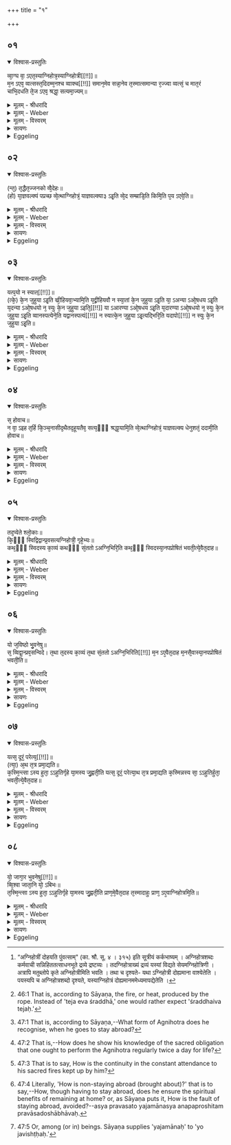 +++
title = "१"

+++


## ०१


<details open><summary>विश्वास-प्रस्तुतिः</summary>

व्वा᳘ग्घ वा᳘ ऽएत᳘स्याग्निहोत्र᳘स्याग्निहोत्री[[!!]]॥  
म᳘न ऽएव᳘ व्वत्सस्त᳘दिदम्म᳘नश्च व्वाक्च[[!!]] समान᳘मेव सन्ना᳘नेव त᳘स्मात्समान्या र᳘ज्ज्वा व्वत्सं᳘ च मात᳘रं चाभि᳘दधति ते᳘ज ऽएव᳘ श्रद्धा᳘ सत्यमा᳘ज्यम्॥
</details>

<details><summary>मूलम् - श्रीधरादि</summary>

व्वा᳘ग्घ वा᳘ ऽएत᳘स्याग्निहोत्र᳘स्याग्निहोत्री[[!!]]॥  
म᳘न ऽएव᳘ व्वत्सस्त᳘दिदम्म᳘नश्च व्वाक्च[[!!]] समान᳘मेव सन्ना᳘नेव त᳘स्मात्समान्या र᳘ज्ज्वा व्वत्सं᳘ च मात᳘रं चाभि᳘दधति ते᳘ज ऽएव᳘ श्रद्धा᳘ सत्यमा᳘ज्यम्॥
</details>

<details><summary>मूलम् - Weber</summary>

वा᳘ग्घ वा᳘ एत᳘स्याग्निहोत्र᳘स्याग्निहोत्री᳟॥  
म᳘न एव᳘ वत्सस्त᳘दिदम् म᳘नश्च वा᳘क्च समान᳘मेव सन्ना᳘नेव त᳘स्मात्समान्या र᳘ज्ज्वा वत्सं᳘ च मात᳘रं चाभि᳘दधति॥  
ते᳘ज एव᳘ श्रद्धा᳘ सत्यमा᳘ज्यम्॥
</details>

<details><summary>मूलम् - विस्वरम्</summary>

वाग् ह वा एतस्याग्निहोत्रस्याग्निहोत्री । मन एव वत्सः । तदिदं मनश्च वाक् च समानमेव सन्नानेव । तस्मात्समान्या रज्ज्वा वत्सं च मातरं चाभिदधति । तेज एव श्रद्धा । सत्यमाज्यम् ॥ १ ॥ 
</details>

<details><summary>सायणः</summary>

यस्य निःश्वसितं वेदा यो वेदेभ्यो ऽखिलं जगत् । 
निर्ममे तमहं वन्दे विद्यातीर्थमहेश्वरम् ॥ १ ॥
 
इत्थं दर्शपूर्णमासाववलंब्य तत्प्रशंसाव्याजेन तदंगावबद्धानि उपासनानि विहितानि । अथाग्निहोत्रमाश्रित्य तत्प्रशंसामुखेन तदवयवाश्रितानि उच्यंते-**वाग्घ वा** इत्यादिना । अग्निहोत्रमिति [^१_८०] कर्मनामधेयम् । अग्नये होत्रं होमो ऽस्मिन्निति व्युत्पत्तिः । उपचारात्तदर्थं पयो ऽप्यग्निहोत्रम् । तस्य दोग्ध्री धेनुरपि अग्निहोत्रीत्युच्यते । तस्यैतस्याग्निहोत्राख्यस्य कर्मणः वागेव 'अग्निहोत्री' धेनुः । 'मनः' तस्याः 'एव वत्सः' गवि वाग्बुद्धिः, वत्से मनोबुद्धिश्च कार्येत्यर्थः । तदेतत्समानधर्मयोगेन प्रतिपादयति- **तदिदमि**ति । 'तदिदं' वाङ्मनसलक्षणं द्वयं 'समानं' इदंप्रदेश एकीभूतमेव 'सत्' पश्चान्नानेव विभक्तमिव भवति । यस्मादेवं तस्माल्लोके दोग्धारः 'समान्या' एकयैव 'रज्ज्वा' 'वत्सं मातरं च' 'अभिदधति' बध्नंति । तत्र तेजसो हविषश्च श्रद्धासत्यरूपतामाह- **तेज एव श्रद्धे**ति । होमाधिकरणभूतं यत्तेजः तच्छ्रद्धात्मकत्वेन ध्यातव्यम् । तत्र होमद्रव्यमाज्यं तत्सत्यात्मकमिति ॥ १ ॥ 

[^१_८०]: “अग्निहोत्रीं दोहयति पुंवत्साम्" (का. श्रौ. सू. ४ । ३१५) इति सूत्रीयं कर्कभाष्यम् । अग्निहोत्रशब्दः कर्मवाची सन्निहिततत्साधनभूते द्रव्ये द्रष्टव्यः । तदग्निहोत्राख्यं द्रव्यं यस्यां विद्यते सेयमग्निहोत्रिणी । अत्रापि मतुब्लोपे कृते अग्निहोत्रीमिति भवति । तथा च दृश्यते- यथा ऽग्निहोत्री दोह्यमाना वाश्येतेति । पयस्यपि च अग्निहोत्रशब्दो दृश्यते, यस्याग्निहोत्रं दोह्यमानममेध्यमापद्येतेति । 
</details>

<details><summary>Eggeling</summary>

1. Verily, the Agnihotrī cow is the speech of the Agnihotra, and her calf is its mind. Now these two, mind and speech, whilst being one and the same, are, as it were, distinct from each other: therefore they tie up the calf and its mother with one and the same rope; and the fire [^egg_177], indeed, is faith, and the ghee truth.

[^egg_177]: 46:1 That is, according to Sāyaṇa, the fire, or heat, produced by the rope. Instead of 'teja eva śraddhā,' one would rather expect 'śraddhaiva tejaḥ.'
</details>


## ०२


<details open><summary>विश्वास-प्रस्तुतिः</summary>

(न्त᳘) त᳘द्धैत᳘ज्जनको व्वै᳘देहः॥  
(हो) या᳘ज्ञवल्क्यं पप्रच्छ व्वे᳘त्थाग्निहोत्रं᳘ याज्ञवल्क्या३ ऽइ᳘ति व्वे᳘द सम्म्राडि᳘ति किमि᳘ति प᳘य ऽएवे᳘ति॥
</details>

<details><summary>मूलम् - श्रीधरादि</summary>

(न्त᳘) त᳘द्धैत᳘ज्जनको व्वै᳘देहः॥  
(हो) या᳘ज्ञवल्क्यं पप्रच्छ व्वे᳘त्थाग्निहोत्रं᳘ याज्ञवल्क्या३ ऽइ᳘ति व्वे᳘द सम्म्राडि᳘ति किमि᳘ति प᳘य ऽएवे᳘ति॥
</details>

<details><summary>मूलम् - Weber</summary>

त᳘द्धैत᳘ज्जनको वै᳘देहः॥  
या᳘ज्ञवल्क्यम् पप्रछ वे᳘त्थाग्निहोत्रं᳘ याज्ञवल्क्या३ इ᳘ति वे᳘द सम्राडि᳘ति किमि᳘ति प᳘य एवे᳘ति॥
</details>

<details><summary>मूलम् - विस्वरम्</summary>

तद्धैतज्जनको वैदेहो याज्ञवल्क्यं पप्रच्छ । वेत्थाग्निहोत्रं याज्ञवल्क्या ३ इति । वेद सम्राडिति । किमिति । पय एवेति ॥ २ ॥ 
</details>

<details><summary>सायणः</summary>

इममर्थं जनकयाज्ञवल्क्ययोरुक्तिप्रत्युक्तिभ्यां समर्थयते- **तद्धैतदि**ति । तत्र खलु अग्निहोत्रविषय एतदुक्तं तेजआज्ययोः श्रद्धासत्यरूपत्वं विदेहानां राजा 'वैदेहः' जनकाख्यो राजा 'याज्ञवल्क्यं' महर्षिं 'पप्रच्छ' पृष्टवान् । "प्रच्छ ज्ञीप्सायाम्" (धा. पा. तु. प. १३२) इति धातुः । हे 'याज्ञवल्क्य !' त्वं अग्निहोत्रं वेत्सि जानासि किम् ? इति प्रश्नः । "विचार्यमाणानाम्" (पा. सू. ८ । २ । ९७) इति प्लुतिः । 'सम्राट्' 'वेद' अहं जानामि अग्निहोत्रमिति प्रतिवचनम् । पुनः किन्तदिति प्रश्नः । 'पय एवेति' तस्योत्तरम् । पयः खलु नित्यतया अग्निहोत्रहोमसाधनत्वेन श्रुतं, अतः पय एवाग्निहोत्रमित्यर्थः ॥ २ ॥ 
</details>

<details><summary>Eggeling</summary>

2. Now, as to this Janaka of Videha once asked Yājñavalkya, 'Knowest thou the Agnihotra, Yājñavalkya?'--'I know it, O king,' he said.--'What is it?'--'Milk, indeed.'
</details>


## ०३


<details open><summary>विश्वास-प्रस्तुतिः</summary>

यत्प᳘यो न स्यात्[[!!]]॥  
(त्के᳘) के᳘न जुहुया ऽइ᳘ति व्व्री᳘हियवा᳘भ्यामि᳘ति य᳘द्व्रीहियवौ न स्या᳘तां के᳘न जुहुया ऽइ᳘ति या᳘ ऽअन्या ऽओ᳘षधय ऽइ᳘ति य᳘दन्या ऽओ᳘षधयो न᳘ स्युः के᳘न जुहुया ऽइति᳘[[!!]] या ऽआरण्या ऽओ᳘षधय ऽइ᳘ति य᳘दारण्या ऽओ᳘षधयो न᳘ स्युः के᳘न जुहुया ऽइ᳘ति व्वानस्पत्येने᳘ति यद्वानस्पत्यं[[!!]] न स्यात्के᳘न जुहुया ऽइ᳘त्यद्भिरि᳘ति यदापो[[!!]] न स्युः के᳘न जुहुया ऽइ᳘ति॥
</details>

<details><summary>मूलम् - श्रीधरादि</summary>

यत्प᳘यो न स्यात्[[!!]]॥  
(त्के᳘) के᳘न जुहुया ऽइ᳘ति व्व्री᳘हियवा᳘भ्यामि᳘ति य᳘द्व्रीहियवौ न स्या᳘तां के᳘न जुहुया ऽइ᳘ति या᳘ ऽअन्या ऽओ᳘षधय ऽइ᳘ति य᳘दन्या ऽओ᳘षधयो न᳘ स्युः के᳘न जुहुया ऽइति᳘[[!!]] या ऽआरण्या ऽओ᳘षधय ऽइ᳘ति य᳘दारण्या ऽओ᳘षधयो न᳘ स्युः के᳘न जुहुया ऽइ᳘ति व्वानस्पत्येने᳘ति यद्वानस्पत्यं[[!!]] न स्यात्के᳘न जुहुया ऽइ᳘त्यद्भिरि᳘ति यदापो[[!!]] न स्युः के᳘न जुहुया ऽइ᳘ति॥
</details>

<details><summary>मूलम् - Weber</summary>

यत्प᳘यो न स्या᳘त्॥  
के᳘न जुहुया इ᳘ति व्रीहियवा᳘भ्यामि᳘ति य᳘द्व्रीहियवौ न स्या᳘तां के᳘न जुहुया इ᳘ति या᳘ अन्या ओ᳘षधय इ᳘ति य᳘दन्या ओ᳘षधयो न᳘ स्युः के᳘न जुहुया इ᳘ति या᳘ आरण्या ओ᳘षध्त्येने᳘ति य᳘द्वानस्पत्यं न स्यात्के᳘न जुहुया इ᳘त्यद्भिरि᳘ति यदा᳘पो न स्युः के᳘न जुहुया इ᳘ति॥
</details>

<details><summary>मूलम् - विस्वरम्</summary>

यत्पयो न स्यात्; केन जुहुया इति । व्रीहियवाभ्यामिति । यद्व्रीहियवौ न स्यातां; केन जुहुया इति । या अन्या ओषधय इति । यदन्या ओषधयो न स्युः; केन जुहुया इति । या आरण्या ओषधय इति । यदारण्या ओषधयो न स्युः; केन जुहुया इति । वानस्पत्येनेति । यद्वानस्पत्यं न स्यात्; केन जुहुया इति । अद्भिरिति । यदापो न स्युः; केन जुहुया इति ॥ ३ ॥ 
</details>

<details><summary>सायणः</summary>

यदि तर्हि 'पयो न स्यात्' तदा 'केन' द्रव्येण जुहुया इति प्रश्नस्योत्तरं- **व्रीहियवाभ्यामि**ति । व्रीहियवयोरन्यतरत्साधनमित्यर्थः । एवमुत्तरेष्वपि प्रश्नप्रतिवचनेषु योजना । **अन्या ओषधय** इति । व्रीहियवातिरिक्ता ग्राम्या ओषधयो होमसाधनमित्यर्थः । **आरण्या ओषधय** इति । वैणवश्यामाकधान्यादय आरण्याः । **वानस्पत्येने**ति । वनस्पतिर्वृक्षः, तज्जन्यं फलादिकं वानस्पत्यं तेनेत्यर्थः । तस्याप्यभावे आप एव होमद्रव्यमित्याह- **अद्भिरि**ति ॥ ३ ॥ 
</details>

<details><summary>Eggeling</summary>

3. 'If there were no milk, wherewith wouldst thou sacrifice?'--'With rice and barley.'--'If there were no rice and barley, wherewith wouldst thou sacrifice?'--'With what other herbs there are.'--'If there were no other herbs, wherewith wouldst thou sacrifice?'--'With what forest herbs there are.'--'If there were no forest herbs, wherewith wouldst thou sacrifice?'--'With fruit of trees.'--'If there were no fruit of trees, wherewith wouldst thou sacrifice?'--'With water.'--'If there were no water, wherewith wouldst thou sacrifice?'
</details>


## ०४


<details open><summary>विश्वास-प्रस्तुतिः</summary>

स᳘ होवाच॥  
न वा᳘ ऽइह त᳘र्हि कि᳘ञ्च᳘नासीद᳘थैतद᳘हूयतैव᳘ सत्य᳘ᳫँ᳘ श्रद्धा᳘यामि᳘ति व्वे᳘त्थाग्निहोत्रं᳘ याज्ञवल्क्य धेनुशतं᳘ ददामी᳘ति होवाच॥
</details>

<details><summary>मूलम् - श्रीधरादि</summary>

स᳘ होवाच॥  
न वा᳘ ऽइह त᳘र्हि कि᳘ञ्च᳘नासीद᳘थैतद᳘हूयतैव᳘ सत्य᳘ᳫँ᳘ श्रद्धा᳘यामि᳘ति व्वे᳘त्थाग्निहोत्रं᳘ याज्ञवल्क्य धेनुशतं᳘ ददामी᳘ति होवाच॥
</details>

<details><summary>मूलम् - Weber</summary>

स᳘ होवाच॥  
न वा᳘ इह त᳘र्हि किं᳘ चॗनासीद᳘थैतद᳘हूयतैव᳘ सत्यं᳘ श्रद्धा᳘यामि᳘ति वे᳘त्थाग्निहोत्रं᳘ याज्ञवल्क्य धेनुशतं᳘ ददामी᳘ति होवाच॥
</details>

<details><summary>मूलम् - विस्वरम्</summary>

स होवाच । न वा इह तर्हि किंचनासीत् । अथैतदहूयतैव । सत्यं श्रद्धायामिति । वेत्थाग्निहोत्रं याज्ञवल्क्य ! धेनुशतं ददामीति होवाच ॥ ४ ॥ 
</details>

<details><summary>सायणः</summary>

तासामभावे केन होम इति पृष्टे मनसि रहस्यत्वेन स्थापितमर्थमाह- **स होवाचे**ति । इत्थं खलु याज्ञवल्क्य उवाच- 'तर्हि' तथा सति इहास्मिन् लोके 'किंचन' किमपि होमसाधनमन्यत् द्रव्यं नैवासीत् । तथापि एतदग्निहोत्रं 'अहूयतैव' न लुप्यते । तत्किंरूपमित्युच्यते- यत्सत्यवदनरूपो यो धर्मः स एव श्रद्धारूपाग्नौ हूयत इति अंतरतिगूढमर्थमाविष्कृतवान् । विद्योपदेशात्तुष्टस्य जनकस्य वाक्यम्- **वेत्थाग्निहोत्रमि**ति । हे याज्ञवल्क्य ! त्वमेवाग्निहोत्रं जानासि । अतस्तुभ्यं रहस्यवेदिने धेनूनां शतं पारितोषिकं प्रयच्छामीत्यर्थः ॥ ४ ॥ 
</details>

<details><summary>Eggeling</summary>

4. He spake, 'Then, indeed, there would be nothing whatsoever here, and yet there would be offered--the truth in faith.'--'Thou knowest the Agnihotra, Yājñavalkya: I give thee a hundred cows,' said Janaka.
</details>


## ०५


<details open><summary>विश्वास-प्रस्तुतिः</summary>

तद᳘प्येते श्लो᳘काः॥  
कि᳘ᳫँ᳘ स्विद्विद्वान्प्र᳘वसत्यग्निहोत्री᳘ गृहे᳘भ्यः॥  
कथ᳘ᳫँ᳘ स्विदस्य का᳘व्यं कथᳫँ᳭ सं᳘ततो ऽअग्नि᳘भिरि᳘ति कथ᳘ᳫँ᳘ स्विदस्या᳘नपप्रोषितं भवती᳘त्ये᳘वैत᳘दाह॥
</details>

<details><summary>मूलम् - श्रीधरादि</summary>

तद᳘प्येते श्लो᳘काः॥  
कि᳘ᳫँ᳘ स्विद्विद्वान्प्र᳘वसत्यग्निहोत्री᳘ गृहे᳘भ्यः॥  
कथ᳘ᳫँ᳘ स्विदस्य का᳘व्यं कथᳫँ᳭ सं᳘ततो ऽअग्नि᳘भिरि᳘ति कथ᳘ᳫँ᳘ स्विदस्या᳘नपप्रोषितं भवती᳘त्ये᳘वैत᳘दाह॥
</details>

<details><summary>मूलम् - Weber</summary>

तद᳘प्येते श्लो᳘काः॥  
कि᳘ᳫं᳘ स्विद्विद्वान्प्र᳘वसत्यग्निहोत्री᳘ गृहे᳘भ्यः॥  
कथ᳘ᳫं᳘ स्विदस्य का᳘व्यं कथᳫं सं᳘ततो अग्नि᳘भिरि᳘ति कथ᳘ᳫं᳘ स्विदस्या᳘नपप्रोषितम् भवती᳘त्येॗवैत᳘दाह॥
</details>

<details><summary>मूलम् - विस्वरम्</summary>

तदप्येते श्लोकाः- **"किंस्वित् विद्वान्प्रवसत्यग्निहोत्री गृहेभ्यः । कथं स्विदस्य काव्यं कथं सन्ततो अग्निभिः"** इति । कथं स्विदस्यानपप्रोषितं भवति- इत्येवैतदाह ॥ ५ ॥ 
</details>

<details><summary>सायणः</summary>

अथ प्रवसद्विषये अग्निहोत्रहोमस्य मनःप्राणात्मना सांतत्यं श्लोकमन्त्रैः प्रतिपादयति- **तदप्येते श्लोका** इति । तत्तस्मिन्नग्निहोत्रविषये 'अपि' खलु 'एते श्लोकाः' पठ्यंते । तत्तत्र प्रथमेन श्लोकेन प्रवासविषयं प्रश्नमुद्भावयति- **किं स्विदि**ति । 'अग्निहोत्री' यावज्जीवसंकल्पिताग्निहोत्रवान् यजमानः किं विद्वान् किंरूपमग्निहोत्रं जानन् 'गृहेभ्यः' 'प्रवसति' तथा 'अस्य' प्रवसतो यजमानस्य 'कथं' वा तत् 'काव्यं' कविकर्म यावज्जीवमग्निहोत्रं जुहुयादिति वाक्यं समर्थं भवति । तथा 'अग्निभिः' गार्हपत्यादिभिः 'कथं संततः' संबद्धो भवतीति । अस्य मंत्रस्य तात्पर्यार्थमाह- **कथं स्विदि**ति । 'अस्य' प्रवसतो यजमानस्य 'अनपप्रोषितं' प्रवासदोषाभावः कथं सिद्ध्यतीति एतत् प्रथमश्लोकरूपमंत्रवाक्यं प्रतिपादयतीत्यर्थः ॥ ५ ॥ 
</details>

<details><summary>Eggeling</summary>

5. Concerning this point there are also these

verses:--'Knowing what [^egg_178], does the offerer of the Agnihotra stay away from his house? how is his wisdom (manifested) [^egg_179]? how is he kept up by his fires [^egg_180]?'--whereby he means to say, 'How, then, is there no staying away from home on his part [^egg_181]?'

[^egg_178]: 47:1 That is, according to Sāyaṇa,--What form of Agnihotra does he recognise, when he goes to stay abroad?

[^egg_179]: 47:2 That is,--How does he show his knowledge of the sacred obligation that one ought to perform the Agnihotra regularly twice a day for life?

[^egg_180]: 47:3 That is to say, How is the continuity in the constant attendance to his sacred fires kept up by him?

[^egg_181]: 47:4 Literally, 'How is non-staying abroad (brought about)?' that is to say,--How, though having to stay abroad, does he ensure the spiritual benefits of remaining at home? or, as Sāyaṇa puts it, How is the fault of staying abroad, avoided?--asya pravasato yajamānasya anapaproshitam pravāsadoshābhāvaḥ.
</details>


## ०६


<details open><summary>विश्वास-प्रस्तुतिः</summary>

यो ज᳘विष्ठो भु᳘वनेषु॥  
स᳘ व्विद्वा᳘न्प्रव᳘सन्विदे। त᳘था त᳘दस्य का᳘व्यं त᳘था सं᳘ततो ऽअग्नि᳘भिरिति[[!!]] म᳘न ऽए᳘वैत᳘दाह म᳘नसै᳘वास्या᳘नपप्रोषितं भवती᳘ति॥
</details>

<details><summary>मूलम् - श्रीधरादि</summary>

यो ज᳘विष्ठो भु᳘वनेषु॥  
स᳘ व्विद्वा᳘न्प्रव᳘सन्विदे। त᳘था त᳘दस्य का᳘व्यं त᳘था सं᳘ततो ऽअग्नि᳘भिरिति[[!!]] म᳘न ऽए᳘वैत᳘दाह म᳘नसै᳘वास्या᳘नपप्रोषितं भवती᳘ति॥
</details>

<details><summary>मूलम् - Weber</summary>

यो ज᳘विष्ठो भु᳘वनेषु॥  
स᳘ विद्वा᳘न्प्रव᳘सन्विदे त᳘था त᳘दस्य का᳘व्यं त᳘था सं᳘ततो अग्नि᳘भिरि᳘ति म᳘न ए᳘वैत᳘दाह म᳘नसैॗवास्या᳘नपप्रोषितम् भवती᳘ति॥
</details>

<details><summary>मूलम् - विस्वरम्</summary>

**“यो जविष्ठो भुवनेषु स विद्वान्प्रवसन्विदे । तथा तदस्य काव्यं तथा संततो अग्निभिः"** इति । मन एवैतदाह । मनसैवास्यानपप्रोषितं भवतीति ॥ ६ ॥ 
</details>

<details><summary>सायणः</summary>

अस्योत्तरं द्वितीयेन श्लोकमंत्रेण प्रतिपादयति- **यो जविष्ठ** इति । 'यः' यजमानः 'भुवनेषु' लोकेष्वनुष्ठेयपदार्थेषु 'जविष्ठः' अतिशयेन जववान् मनसा कृत्स्नं दूरवर्त्यपि प्रयोगजातमनुसंधातुं कुशल इत्यर्थः । 'स विद्वान्' 'विदे' लाभाय 'प्रवसन्' प्रवासकारी भवति । 'तथा' तेन वेदनेन 'अस्य' प्रवसतः 'तत् काव्यं' यावज्जीववाक्यमपि सार्थकं भवति । 'तथा' तेनैव वेदनेन दूरे वर्तमानो ऽपि 'अग्निभिः' 'संततः' अव्यवहितसंबंध एव भवति । इमं मन्त्रं तात्पर्यकथनेन व्याचष्टे- **मन एवैतदि**ति । एतन्मंत्रवाक्यं प्रवासजनितदोषनिवृत्तेः मन एव साधनमिति 'आह' तात्पर्यतो ब्रूत इत्यर्थः । तदेव विवृणोति- **मनसैवास्यानपप्रोषितमि**ति । 'अनपप्रोषितं' प्रवासदोषविरहः ॥ ६ ॥ 
</details>

<details><summary>Eggeling</summary>

6. 'He who is the swiftest in the worlds [^egg_182], that wise one is found staying abroad: thus (is manifested) his wisdom, thus he is kept up by his fires;'--he thereby means the mind: it is owing to his mind that there is no staying away from home on his part.

[^egg_182]: 47:5 Or, among (or in) beings. Sāyaṇa supplies 'yajamānaḥ' to 'yo javishṭḥaḥ.'
</details>


## ०७


<details open><summary>विश्वास-प्रस्तुतिः</summary>

यत्स᳘ दूरं᳘ परेत्य᳘[[!!]]॥  
(त्या᳘) अ᳘थ त᳘त्र प्रमा᳘द्यति॥  
क᳘स्मि᳘न्त्सा ऽस्य हुता᳘ ऽऽहुतिर्गृहे या᳘मस्य जु᳘ह्वती᳘ति यत्स᳘ दूरं᳘ परेत्या᳘थ त᳘त्र प्रमा᳘द्यति क᳘स्मिन्नस्य सा᳘ ऽऽहुतिर्हुता᳘ भवती᳘त्ये᳘वैत᳘दाह॥
</details>

<details><summary>मूलम् - श्रीधरादि</summary>

यत्स᳘ दूरं᳘ परेत्य᳘[[!!]]॥  
(त्या᳘) अ᳘थ त᳘त्र प्रमा᳘द्यति॥  
क᳘स्मि᳘न्त्सा ऽस्य हुता᳘ ऽऽहुतिर्गृहे या᳘मस्य जु᳘ह्वती᳘ति यत्स᳘ दूरं᳘ परेत्या᳘थ त᳘त्र प्रमा᳘द्यति क᳘स्मिन्नस्य सा᳘ ऽऽहुतिर्हुता᳘ भवती᳘त्ये᳘वैत᳘दाह॥
</details>

<details><summary>मूलम् - Weber</summary>

यत्स᳘ दूर᳘म् परे᳘त्य॥  
अ᳘थ त᳘त्र प्रमा᳘द्यति॥  
क᳘स्मिॗन्त्सास्य हुता᳘हुतिर्गृहे या᳘मस्य जु᳘ह्वती᳘ति यत्स᳘ दूर᳘म् परेत्या᳘थ त᳘त्र प्रमा᳘द्यति क᳘स्मिन्नस्य सा᳘हुतिर्हुता᳘ भवती᳘त्येॗवैत᳘दाह॥
</details>

<details><summary>मूलम् - विस्वरम्</summary>

**यत्स दूरं परेत्याथ तत्र प्रमाद्यति । कस्मिन् सा ऽस्य हुता ऽऽहुतिः, गृहे यामस्य जुह्वति"** इति । यत्स दूरं परेत्याथ तत्र प्रमाद्यति । कस्मिन्नस्य सा ऽऽहुतिर्हुता भवतीति- एवैतदाह ॥ ७ ॥ 
</details>

<details><summary>सायणः</summary>

**यत्स दूरमि**ति तृतीयश्लोकः । यत् यदि 'सः' यजमानः 'दूरं परेत्य' 'अथ तत्र प्रमाद्यति' अनवधानयुक्तो भवति । तदा 'अस्य' यजमानस्य 'गृहे' 'यां' आहुतिं ऋत्विजः 'जुह्वति' 'सा' 'आहुतिरस्य' प्रमाद्यतो यजमानस्य तस्मिन् गृहे एव 'हुता' भवति । न त्वनेन संगच्छत इत्यर्थः । इमं मंत्रं व्याचष्टे- **यत्स दूरमि**ति । निगदसिद्धो ऽर्थः ॥ ७ ॥ 
</details>

<details><summary>Eggeling</summary>

7. 'When, having gone far away, he heedeth not there his duty, wherein is that offering of his offered; (and wherein) do they, at his house, perform the offering of the progress?'--that is to say,--'When, having gone far away, he there heeds not his duty, wherein does that offering of his come to be offered?'
</details>


## ०८


<details open><summary>विश्वास-प्रस्तुतिः</summary>

यो᳘ जागा᳘र भुवनेषु[[!!]]॥  
व्वि᳘श्वा जाता᳘नि यो᳘ ऽबिभः॥  
त᳘स्मि᳘न्त्सा ऽस्य हुता᳘ ऽऽहुतिर्गृहे या᳘मस्य जु᳘ह्वती᳘ति प्राण᳘मे᳘वैत᳘दाह त᳘स्मादाहुः प्राण᳘ ऽए᳘वाग्निहोत्रमि᳘ति॥
</details>

<details><summary>मूलम् - श्रीधरादि</summary>

यो᳘ जागा᳘र भुवनेषु[[!!]]॥  
व्वि᳘श्वा जाता᳘नि यो᳘ ऽबिभः॥  
त᳘स्मि᳘न्त्सा ऽस्य हुता᳘ ऽऽहुतिर्गृहे या᳘मस्य जु᳘ह्वती᳘ति प्राण᳘मे᳘वैत᳘दाह त᳘स्मादाहुः प्राण᳘ ऽए᳘वाग्निहोत्रमि᳘ति॥
</details>

<details><summary>मूलम् - Weber</summary>

यो᳘ जागा᳘र भु᳘वनेषु॥  
वि᳘श्वा जाता᳘नि यो᳘ऽबिभः॥  
त᳘स्मिॗन्त्सास्य हुता᳘हुतिर्गृहे या᳘मस्य जु᳘ह्वती᳘ति प्राण᳘मेॗवैत᳘दाह त᳘स्मादाहुः प्राण᳘ एॗवाग्निहोत्रमि᳘ति॥
</details>

<details><summary>मूलम् - विस्वरम्</summary>

**“यो जागार भुवनेषु विश्वा जातानि यो ऽबिभः । तस्मिन् सा ऽस्य हुता ऽऽहुतिः, गृहे यामस्य जुह्वति"** इति । प्राणमेवैतदाह । तस्मादाहुः । प्राण एवाग्निहोत्रमिति ॥ ८ ॥ 
</details>

<details><summary>सायणः</summary>

एवं हि तन्मनस्कस्य प्रवसतो मनसैवाग्निहोत्रसंपत्तिमभिधाय प्राणरूपतामप्याह- **यो जागारे**ति । 'यः' प्राणवायुः 'भुवनेषु' शरीरेषु 'जागार' जागर्ति अनिद्रः सदा वर्तते । तथा 'विश्वा' सर्वाणि 'जातानि' भूतजातानि 'यो ऽबिभः' तत्रात्मरूपतया बिभर्ति 'तस्मिन्' अनिरुक्तरूपिणि तस्मिन् प्राणवायौ 'अस्य' उक्तं प्राणत्वं विदुषः प्रवसतो यजमानस्य 'सा' अग्निहोत्राहुतिः 'हुता' भवति । गतमन्यत् । इमं मंत्रं व्याचष्टे- **प्राणमेवैतदाहे**ति । एतन्मंत्रवाक्यं प्राणमेव होमाधारत्वेन प्रतिपादयतीत्यर्थः । अत्र विद्वत्प्रसिद्धिं संवादयति- **तस्मादाहुरि**ति । इत्थमाहुत्यधिकरणत्वात् 'प्राण एव' अग्निहोत्राख्यं कर्मेति तत्र प्राणबुद्धिः कार्येत्यर्थः । प्राणस्तु सर्वदा यजमानेन संबद्धः इति न प्रवासजनितदोषावकाश इत्यर्थः ॥ ८ ॥ 

इति श्रीसायणाचार्यविरचिते माधवीये वेदार्थप्रकाशे माध्यन्दिनीयशतपथब्राह्मणभाष्ये एकादशकाण्डे तृतीये ऽध्याये प्रथमं ब्राह्मणम् ॥ (११-३-१) ॥ 
</details>

<details><summary>Eggeling</summary>

8. 'He who waketh in the worlds and sustaineth all beings, in him that offering of his is offered, (and in him) do they, at his house, perform the offering

of the progress;'--he thereby means the breath; whence they say, 'The Agnihotra is breath.'
</details>

